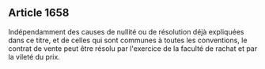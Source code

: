 Article 1658
----
Indépendamment des causes de nullité ou de résolution déjà expliquées dans ce
titre, et de celles qui sont communes à toutes les conventions, le contrat de
vente peut être résolu par l'exercice de la faculté de rachat et par la vileté
du prix.
